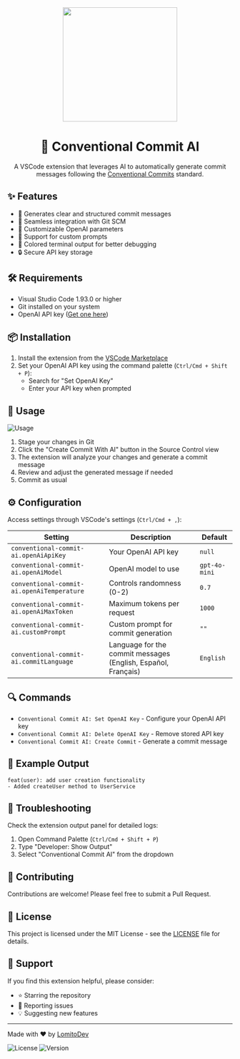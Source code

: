 <div align="center">
  <img src="https://i.ibb.co/jvPHRPb/icon.jpg" width="256" height="256" />
  
  # 🤖 Conventional Commit AI
  A VSCode extension that leverages AI to automatically generate commit messages following the [Conventional Commits](https://www.conventionalcommits.org/) standard.
</div>

## ✨ Features

- 🎯 Generates clear and structured commit messages
- 🔄 Seamless integration with Git SCM
- 🎨 Customizable OpenAI parameters
- 📝 Support for custom prompts
- 🌈 Colored terminal output for better debugging
- 🔒 Secure API key storage

## 🛠️ Requirements

- Visual Studio Code 1.93.0 or higher
- Git installed on your system
- OpenAI API key ([Get one here](https://platform.openai.com/))

## 📦 Installation

1. Install the extension from the [VSCode Marketplace](https://marketplace.visualstudio.com/)
2. Set your OpenAI API key using the command palette (`Ctrl/Cmd + Shift + P`):
   - Search for "Set OpenAI Key"
   - Enter your API key when prompted

## 🚀 Usage
![Usage](https://i.ibb.co/tDZfp3q/usage.png)

1. Stage your changes in Git
2. Click the "Create Commit With AI" button in the Source Control view
3. The extension will analyze your changes and generate a commit message
4. Review and adjust the generated message if needed
5. Commit as usual

## ⚙️ Configuration

Access settings through VSCode's settings (`Ctrl/Cmd + ,`):

| Setting | Description | Default |
|---------|-------------|---------|
| `conventional-commit-ai.openAiApiKey` | Your OpenAI API key | `null` |
| `conventional-commit-ai.openAiModel` | OpenAI model to use | `gpt-4o-mini` |
| `conventional-commit-ai.openAiTemperature` | Controls randomness (0-2) | `0.7` |
| `conventional-commit-ai.openAiMaxToken` | Maximum tokens per request | `1000` |
| `conventional-commit-ai.customPrompt` | Custom prompt for commit generation | `""` |
| `conventional-commit-ai.commitLanguage` | Language for the commit messages (English, Español, Français) | `English` |

## 🔍 Commands

- `Conventional Commit AI: Set OpenAI Key` - Configure your OpenAI API key
- `Conventional Commit AI: Delete OpenAI Key` - Remove stored API key
- `Conventional Commit AI: Create Commit` - Generate a commit message

## 📝 Example Output
```
feat(user): add user creation functionality
- Added createUser method to UserService
```

## 🐛 Troubleshooting

Check the extension output panel for detailed logs:
1. Open Command Palette (`Ctrl/Cmd + Shift + P`)
2. Type "Developer: Show Output"
3. Select "Conventional Commit AI" from the dropdown

## 🤝 Contributing

Contributions are welcome! Please feel free to submit a Pull Request.

## 📄 License

This project is licensed under the MIT License - see the [LICENSE](LICENSE) file for details.

## 💖 Support

If you find this extension helpful, please consider:
- ⭐ Starring the repository
- 🐛 Reporting issues
- 💡 Suggesting new features

---

Made with ❤️ by [LomitoDev](https://github.com/LomitoDev)
<!-- Para badges, usa proveedores confiables como shields.io -->
![License](https://img.shields.io/badge/License-MIT-blue.svg)
![Version](https://img.shields.io/visual-studio-marketplace/v/tu-publisher.tu-extension)
